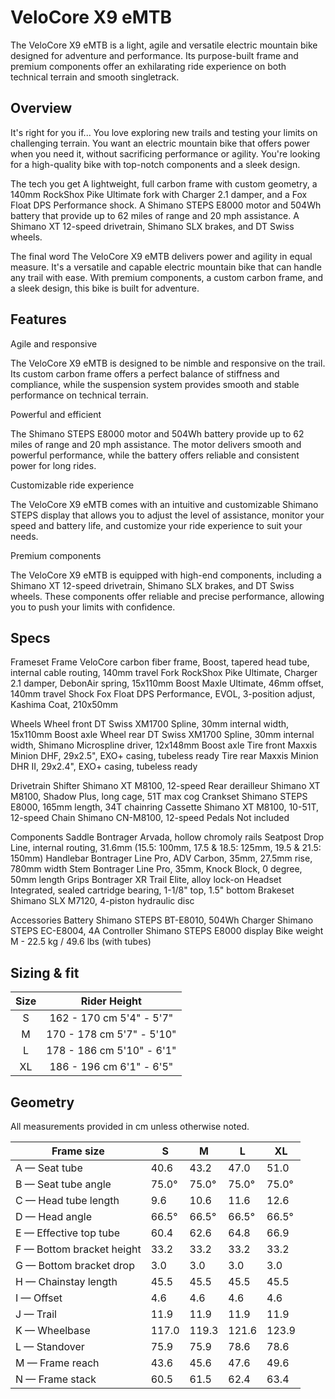 # VeloCore X9 eMTB

The VeloCore X9 eMTB is a light, agile and versatile electric mountain bike designed for adventure and performance. Its purpose-built frame and premium components offer an exhilarating ride experience on both technical terrain and smooth singletrack.
## Overview
It's right for you if...
You love exploring new trails and testing your limits on challenging terrain. You want an electric mountain bike that offers power when you need it, without sacrificing performance or agility. You're looking for a high-quality bike with top-notch components and a sleek design.

The tech you get
A lightweight, full carbon frame with custom geometry, a 140mm RockShox Pike Ultimate fork with Charger 2.1 damper, and a Fox Float DPS Performance shock. A Shimano STEPS E8000 motor and 504Wh battery that provide up to 62 miles of range and 20 mph assistance. A Shimano XT 12-speed drivetrain, Shimano SLX brakes, and DT Swiss wheels.

The final word
The VeloCore X9 eMTB delivers power and agility in equal measure. It's a versatile and capable electric mountain bike that can handle any trail with ease. With premium components, a custom carbon frame, and a sleek design, this bike is built for adventure.

## Features
Agile and responsive

The VeloCore X9 eMTB is designed to be nimble and responsive on the trail. Its custom carbon frame offers a perfect balance of stiffness and compliance, while the suspension system provides smooth and stable performance on technical terrain.

Powerful and efficient

The Shimano STEPS E8000 motor and 504Wh battery provide up to 62 miles of range and 20 mph assistance. The motor delivers smooth and powerful performance, while the battery offers reliable and consistent power for long rides.

Customizable ride experience

The VeloCore X9 eMTB comes with an intuitive and customizable Shimano STEPS display that allows you to adjust the level of assistance, monitor your speed and battery life, and customize your ride experience to suit your needs.

Premium components

The VeloCore X9 eMTB is equipped with high-end components, including a Shimano XT 12-speed drivetrain, Shimano SLX brakes, and DT Swiss wheels. These components offer reliable and precise performance, allowing you to push your limits with confidence.

## Specs
Frameset
Frame	VeloCore carbon fiber frame, Boost, tapered head tube, internal cable routing, 140mm travel
Fork	RockShox Pike Ultimate, Charger 2.1 damper, DebonAir spring, 15x110mm Boost Maxle Ultimate, 46mm offset, 140mm travel
Shock	Fox Float DPS Performance, EVOL, 3-position adjust, Kashima Coat, 210x50mm

Wheels
Wheel front	DT Swiss XM1700 Spline, 30mm internal width, 15x110mm Boost axle
Wheel rear	DT Swiss XM1700 Spline, 30mm internal width, Shimano Microspline driver, 12x148mm Boost axle
Tire front	Maxxis Minion DHF, 29x2.5", EXO+ casing, tubeless ready
Tire rear	Maxxis Minion DHR II, 29x2.4", EXO+ casing, tubeless ready

Drivetrain
Shifter	Shimano XT M8100, 12-speed
Rear derailleur	Shimano XT M8100, Shadow Plus, long cage, 51T max cog
Crankset	Shimano STEPS E8000, 165mm length, 34T chainring
Cassette	Shimano XT M8100, 10-51T, 12-speed
Chain	Shimano CN-M8100, 12-speed
Pedals	Not included

Components
Saddle	Bontrager Arvada, hollow chromoly rails
Seatpost	Drop Line, internal routing, 31.6mm (15.5: 100mm, 17.5 & 18.5: 125mm, 19.5 & 21.5: 150mm)
Handlebar	Bontrager Line Pro, ADV Carbon, 35mm, 27.5mm rise, 780mm width
Stem	Bontrager Line Pro, 35mm, Knock Block, 0 degree, 50mm length
Grips	Bontrager XR Trail Elite, alloy lock-on
Headset	Integrated, sealed cartridge bearing, 1-1/8" top, 1.5" bottom
Brakeset	Shimano SLX M7120, 4-piston hydraulic disc

Accessories
Battery	Shimano STEPS BT-E8010, 504Wh
Charger	Shimano STEPS EC-E8004, 4A
Controller	Shimano STEPS E8000 display
Bike weight	M - 22.5 kg / 49.6 lbs (with tubes)

## Sizing & fit

| Size |       Rider Height       |
|:----:|:------------------------:|
|   S  | 162 - 170 cm 5'4" - 5'7" |
|   M  | 170 - 178 cm 5'7" - 5'10"|
|   L  | 178 - 186 cm 5'10" - 6'1"|
|  XL  | 186 - 196 cm 6'1" - 6'5" |

## Geometry

All measurements provided in cm unless otherwise noted.

| Frame size         | S     | M     | L     | XL    |
|---------------------------|-------|-------|-------|-------|
| A — Seat tube             | 40.6  | 43.2  | 47.0  | 51.0  |
| B — Seat tube angle       | 75.0° | 75.0° | 75.0° | 75.0° |
| C — Head tube length      | 9.6   | 10.6  | 11.6  | 12.6  |
| D — Head angle            | 66.5° | 66.5° | 66.5° | 66.5° |
| E — Effective top tube    | 60.4  | 62.6  | 64.8  | 66.9  |
| F — Bottom bracket height | 33.2  | 33.2  | 33.2  | 33.2  |
| G — Bottom bracket drop   | 3.0   | 3.0   | 3.0   | 3.0   |
| H — Chainstay length      | 45.5  | 45.5  | 45.5  | 45.5  |
| I — Offset                | 4.6   | 4.6   | 4.6   | 4.6   |
| J — Trail                 | 11.9  | 11.9  | 11.9  | 11.9  |
| K — Wheelbase             | 117.0 | 119.3 | 121.6 | 123.9 |
| L — Standover             | 75.9  | 75.9  | 78.6  | 78.6  |
| M — Frame reach           | 43.6  | 45.6  | 47.6  | 49.6  |
| N — Frame stack           | 60.5  | 61.5  | 62.4  | 63.4  |
